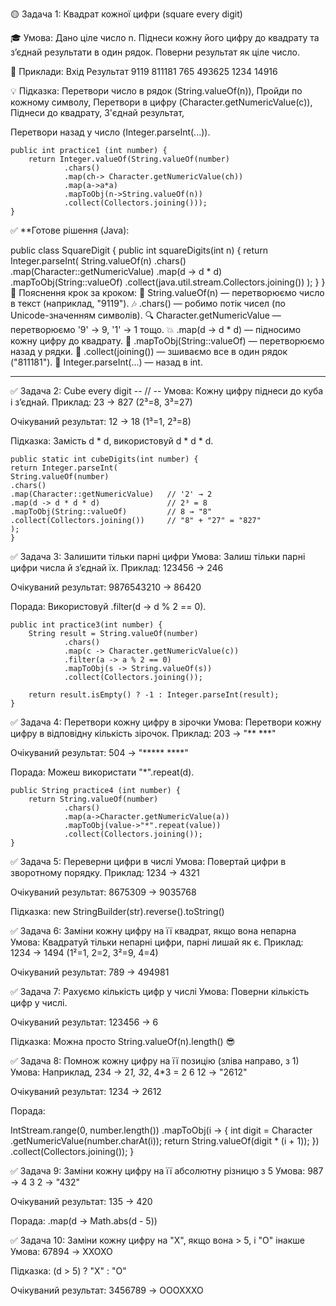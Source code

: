 🟡 Задача 1: Квадрат кожної цифри (square every digit)

🎓 Умова:
Дано ціле число n. Піднеси кожну його цифру
до квадрату та з’єднай результати в один рядок.
Поверни результат як ціле число.

🧪 Приклади:
Вхід	Результат
9119	811181
765     493625
1234	14916

💡 Підказка:
Перетвори число в рядок (String.valueOf(n)),
Пройди по кожному символу,
Перетвори в цифру (Character.getNumericValue(c)),
Піднеси до квадрату,
З'єднай результат,

Перетвори назад у число (Integer.parseInt(...)).

    public int practice1 (int number) {
        return Integer.valueOf(String.valueOf(number)
                .chars()
                .map(ch-> Character.getNumericValue(ch))
                .map(a->a*a)
                .mapToObj(n->String.valueOf(n))
                .collect(Collectors.joining()));
    }


✅ **Готове рішення (Java):

public class SquareDigit {
public int squareDigits(int n) {
return Integer.parseInt(
String.valueOf(n)
.chars()
.map(Character::getNumericValue)
.map(d -> d * d)
.mapToObj(String::valueOf)
.collect(java.util.stream.Collectors.joining())
);
}
}
🎯 Пояснення крок за кроком:
🔢 String.valueOf(n) — перетворюємо число в текст (наприклад, "9119").
🎶 .chars() — робимо потік чисел (по Unicode-значенням символів).
🔍 Character.getNumericValue — перетворюємо '9' → 9, '1' → 1 тощо.
💥 .map(d -> d * d) — підносимо кожну цифру до квадрату.
🧵 .mapToObj(String::valueOf) — перетворюємо назад у рядки.
🧲 .collect(joining()) — зшиваємо все в один рядок ("811181").
🧪 Integer.parseInt(...) — назад в int.

-------------------------------------------

✅ Задача 2: Cube every digit -- // --
Умова:
Кожну цифру піднеси до куба і з’єднай.
Приклад: 23 → 827 (2³=8, 3³=27)

Очікуваний результат:
12 → 18 (1³=1, 2³=8)

Підказка:
Замість d * d, використовуй d * d * d.

    public static int cubeDigits(int number) {
    return Integer.parseInt(
    String.valueOf(number)
    .chars()
    .map(Character::getNumericValue)   // '2' → 2
    .map(d -> d * d * d)               // 2³ = 8
    .mapToObj(String::valueOf)         // 8 → "8"
    .collect(Collectors.joining())     // "8" + "27" = "827"
    );
    }



✅ Задача 3: Залишити тільки парні цифри
Умова:
Залиш тільки парні цифри числа й з’єднай їх.
Приклад: 123456 → 246

Очікуваний результат:
9876543210 → 86420

Порада:
Використовуй .filter(d -> d % 2 == 0).

    public int practice3(int number) {
        String result = String.valueOf(number)
                .chars()
                .map(c -> Character.getNumericValue(c))
                .filter(a -> a % 2 == 0)
                .mapToObj(s -> String.valueOf(s))
                .collect(Collectors.joining());

        return result.isEmpty() ? -1 : Integer.parseInt(result);
    }


✅ Задача 4: Перетвори кожну цифру в зірочки
Умова:
Перетвори кожну цифру в відповідну кількість зірочок.
Приклад: 203 → "** ***"

Очікуваний результат:
504 → "***** ****"

Порада:
Можеш використати "*".repeat(d).

    public String practice4 (int number) {
        return String.valueOf(number)
                .chars()
                .map(a->Character.getNumericValue(a))
                .mapToObj(value->"*".repeat(value))
                .collect(Collectors.joining());
    }



✅ Задача 5: Переверни цифри в числі
Умова:
Повертай цифри в зворотному порядку.
Приклад: 1234 → 4321

Очікуваний результат:
8675309 → 9035768

Підказка:
new StringBuilder(str).reverse().toString()

✅ Задача 6: Заміни кожну цифру на її квадрат, 
якщо вона непарна
Умова:
Квадратуй тільки непарні цифри, парні лишай як є.
Приклад: 1234 → 1494 (1²=1, 2=2, 3²=9, 4=4)

Очікуваний результат:
789 → 494981

✅ Задача 7: Рахуємо кількість цифр у числі
Умова:
Поверни кількість цифр у числі.

Очікуваний результат:
123456 → 6

Підказка:
Можна просто String.valueOf(n).length() 😎

✅ Задача 8: Помнож кожну цифру на її позицію
(зліва направо, з 1)
Умова:
Наприклад, 234 → 2*1, 3*2, 4*3 = 2 6 12 → "2612"

Очікуваний результат:
1234 → 2612

Порада:

IntStream.range(0, number.length())
.mapToObj(i -> {
int digit = Character
.getNumericValue(number.charAt(i));
return String.valueOf(digit * (i + 1));
})
.collect(Collectors.joining());
}



✅ Задача 9: Заміни кожну цифру на
її абсолютну різницю з 5
Умова:
987 → 4 3 2 → "432"

Очікуваний результат:
135 → 420

Порада:
.map(d -> Math.abs(d - 5))

✅ Задача 10: Заміни кожну цифру на "X", 
якщо вона > 5, і "O" інакше
Умова:
67894 → XXOXO

Підказка:
(d > 5) ? "X" : "O"

Очікуваний результат:
3456789 → OOOXXXO

